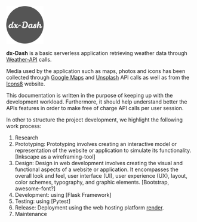 <img src="./img/logo.png" alt="dx-Dash logo" width="100"/>

**dx-Dash** is a basic serverless application retrieving weather data through [Weather-API](https://www.weatherapi.com/) calls.

Media used by the application such as maps, photos and icons has been collected through 
[Google Maps](https://developers.google.com/maps) and [Unsplash](https://unsplash.com/developers) API calls as well
as from the [Icons8](https://icons8.com/) website.

This documentation is written in the purpose of keeping up with the development workload. Furthermore, it should help 
understand better the APIs features in order to make free of charge API calls per user session.

In other to structure the project development, we highlight the following work process:

1. Research
2. Prototyping: Prototyping involves creating an interactive model or representation of the website or application to 
simulate its functionality. [Inkscape as a wireframing-tool]
3. Design: Design in web development involves creating the visual and functional aspects of a website or application. 
It encompasses the overall look and feel, user interface (UI), user experience (UX), layout, color schemes, typography, 
and graphic elements. [Bootstrap, awesome-font?]
4. Development: using [Flask Framework]
5. Testing: using [Pytest]
6. Release: Deployment using the web hosting platform [render](https://render.com/).
7. Maintenance



